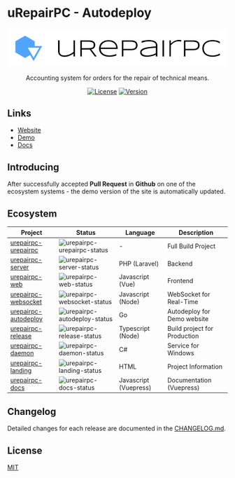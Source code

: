 # uRepairPC - Autodeploy

<p align="center">
  <a href="https://github.com/uRepairPC">
    <img width="500" src="https://raw.githubusercontent.com/uRepairPC/docs/master/public/logo-left-icon.png" alt="uRepairPC">
  </a>
</p>
<p align="center">
  Accounting system for orders for the repair of technical means.
</p>

<p align="center">
  <a href="https://github.com/uRepairPC/autodeploy" rel="nofollow"><img src="https://img.shields.io/github/license/urepairpc/autodeploy.svg" alt="License"></a>
  <a href="https://github.com/uRepairPC/autodeploy" rel="nofollow"><img src="https://img.shields.io/github/package-json/v/urepairpc/autodeploy.svg" alt="Version"></a>
</p>

## Links
- [Website](https://urepairpc.com/)
- [Demo](https://demo.urepairpc.com/)
- [Docs](https://docs.urepairpc.com/)

## Introducing
After successfully accepted **Pull Request** in **Github** on one of the ecosystem systems -
the demo version of the site is automatically updated.

## Ecosystem
| Project | Status | Language | Description |
|---------|--------|----------|-------------|
| [urepairpc-urepairpc]  | ![urepairpc-urepairpc-status]  | -                     | Full Build Project |
| [urepairpc-server]     | ![urepairpc-server-status]     | PHP (Laravel)         | Backend |
| [urepairpc-web]        | ![urepairpc-web-status]        | Javascript (Vue)      | Frontend |
| [urepairpc-websocket]  | ![urepairpc-websocket-status]  | Javascript (Node)     | WebSocket for Real-Time |
| [urepairpc-autodeploy] | ![urepairpc-autodeploy-status] | Go                    | Autodeploy for Demo website |
| [urepairpc-release]    | ![urepairpc-release-status]    | Typescript (Node)     | Build project for Production |
| [urepairpc-daemon]     | ![urepairpc-daemon-status]     | C#                    | Service for Windows |
| [urepairpc-landing]    | ![urepairpc-landing-status]    | HTML                  | Project Information |
| [urepairpc-docs]       | ![urepairpc-docs-status]       | Javascript (Vuepress) | Documentation (Vuepress) |

[urepairpc-urepairpc]: https://github.com/uRepairPC/urepairpc
[urepairpc-urepairpc-status]: https://img.shields.io/github/release/urepairpc/urepairpc.svg

[urepairpc-server]: https://github.com/uRepairPC/server
[urepairpc-server-status]: https://img.shields.io/github/package-json/v/urepairpc/server.svg

[urepairpc-web]: https://github.com/uRepairPC/web
[urepairpc-web-status]: https://img.shields.io/github/package-json/v/urepairpc/web.svg

[urepairpc-websocket]: https://github.com/uRepairPC/websocket
[urepairpc-websocket-status]: https://img.shields.io/github/package-json/v/urepairpc/websocket.svg

[urepairpc-autodeploy]: https://github.com/uRepairPC/autodeploy
[urepairpc-autodeploy-status]: https://img.shields.io/github/package-json/v/urepairpc/autodeploy.svg

[urepairpc-release]: https://github.com/uRepairPC/release
[urepairpc-release-status]: https://img.shields.io/github/package-json/v/urepairpc/release.svg

[urepairpc-daemon]: https://github.com/uRepairPC/daemon
[urepairpc-daemon-status]: https://img.shields.io/github/package-json/v/urepairpc/daemon.svg

[urepairpc-landing]: https://github.com/uRepairPC/landing
[urepairpc-landing-status]: https://img.shields.io/github/package-json/v/urepairpc/landing.svg

[urepairpc-docs]: https://github.com/uRepairPC/docs
[urepairpc-docs-status]: https://img.shields.io/github/package-json/v/urepairpc/docs.svg

## Changelog
Detailed changes for each release are documented in the [CHANGELOG.md](https://github.com/uRepairPC/autodeploy/blob/master/CHANGELOG.md).

## License
[MIT](https://opensource.org/licenses/MIT)
